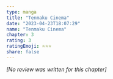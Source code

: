 ```yaml
---
type: manga
title: "Tenmaku Cinema"
date: "2023-04-23T18:07:29"
name: "Tenmaku Cinema"
chapter: 3
rating: 3
ratingEmoji: ⭐️⭐️⭐️
share: false
---
```


*[No review was written for this chapter]*
